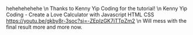 hehehehehehe \n
Thanks to Kenny Yip Coding for the tutorial! \n
Kenny Yip Coding - Create a Love Calculator with Javascript HTML CSS
https://youtu.be/gkby8r-3soc?si=-ZEpIzGK7iTTpZm2 \n
Will mess with the final result more and more now.
